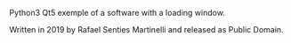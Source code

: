
Python3 Qt5 exemple of a software with a loading window.

Written in 2019 by Rafael Senties Martinelli and released as Public Domain.
